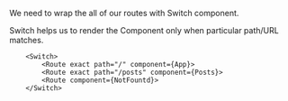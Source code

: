 
We need to wrap the all of our routes with Switch component.

Switch helps us to render the Component only when particular path/URL matches.

```
    <Switch>
        <Route exact path="/" component={App}>
        <Route exact path="/posts" component={Posts}>
        <Route component={NotFountd}>
    </Switch>

```